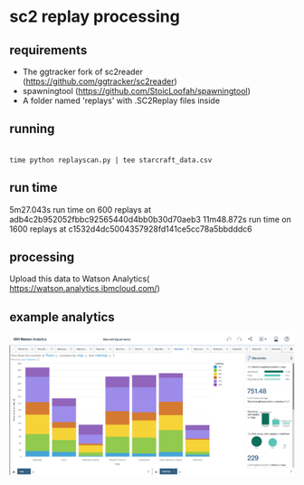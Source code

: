 sc2 replay processing
=====================



requirements
------------

* The ggtracker fork of sc2reader (https://github.com/ggtracker/sc2reader)
* spawningtool (https://github.com/StoicLoofah/spawningtool)
* A folder named 'replays' with .SC2Replay files inside



running
--------


```shell

time python replayscan.py | tee starcraft_data.csv
```


run time
--------

5m27.043s run time on 600 replays at adb4c2b952052fbbc92565440d4bb0b30d70aeb3
11m48.872s run time on 1600 replays at c1532d4dc5004357928fd141ce5cc78a5bbdddc6



processing
----------


Upload this data to Watson Analytics( https://watson.analytics.ibmcloud.com/)



example analytics
-----------------


![Example Chart](watson_analytics.png)




